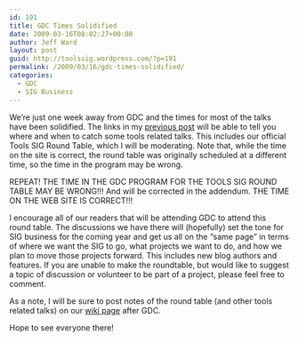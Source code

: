 ```yaml
---
id: 191
title: GDC Times Solidified
date: 2009-03-16T08:02:27+00:00
author: Jeff Ward
layout: post
guid: http://toolssig.wordpress.com/?p=191
permalink: /2009/03/16/gdc-times-solidified/
categories:
  - GDC
  - SIG Business
---
```

We&#8217;re just one week away from GDC and the times for most of the talks have been solidified. The links in my [previous post](http://toolssig.wordpress.com/2009/02/03/a-preview-of-gdc/) will be able to tell you where and when to catch some tools related talks. This includes our official Tools SIG Round Table, which I will be moderating. Note that, while the time on the site is correct, the round table was originally scheduled at a different time, so the time in the program may be wrong.

REPEAT! THE TIME IN THE GDC PROGRAM FOR THE TOOLS SIG ROUND TABLE MAY BE WRONG!!! And will be corrected in the addendum. THE TIME ON THE WEB SITE IS CORRECT!!!

I encourage all of our readers that will be attending GDC to attend this round table. The discussions we have there will (hopefully) set the tone for SIG business for the coming year and get us all on the &#8220;same page&#8221; in terms of where we want the SIG to go, what projects we want to do, and how we plan to move those projects forward. This includes new blog authors and features. If you are unable to make the roundtable, but would like to suggest a topic of discussion or volunteer to be part of a project, please feel free to comment.

As a note, I will be sure to post notes of the round table (and other tools related talks) on our [wiki page](http://www.igda.org/wiki/Tools_SIG) after GDC.

Hope to see everyone there!